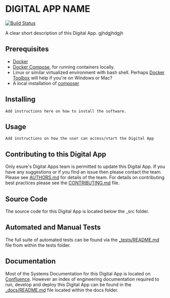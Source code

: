 # DIGITAL APP NAME

[![Build Status](https://travis-ci.org/h5bp/html5-boilerplate.svg)](https://travis-ci.org/h5bp/html5-boilerplate)

A clear short description of this Digital App.
gjhdgjhdgjh

## Prerequisites
- [Docker](https://docker.com)
- [Docker Compose](https://docs.docker.com/compose/), for running containers locally.
- Linux or similar virtualized environment with bash shell. Perhaps [Docker Toolbox](https://docs.docker.com/toolbox/overview/) will help if you're on Windows or Mac?
- A local installation of [composer](http://getcomposer.org/)


## Installing
```
Add instructions here on how to install the software.
```

## Usage
```
Add instructions on how the user can access/start the Digital App
```

## Contributing to this Digital App
Only esure's Digital Apps team is permitted to update this Digital App. If you have any suggestions or if you find an issue then please contact the team. Please see [AUTHORS.md](AUTHORS.md) for details of the team.
For details on contributing best practices please see the [CONTRIBUTING.md](CONTRIBUTING.md) file.

## Source Code
The source code for this Digital App is located below the _src folder.

## Automated and Manual Tests
The full suite of automated tests can be found via the [_tests/README.md](_tests/README.md) file from within the tests folder.

## Documentation
Most of the Systems Documentation for this Digital App is located on [Confluence](https://myesure.atlassian.net/wiki/). However an index of engineering documentation required to run, develop and deploy this Digital App can be found in the [_docs/README.md](_docs/README.md) file located within the docs folder.

